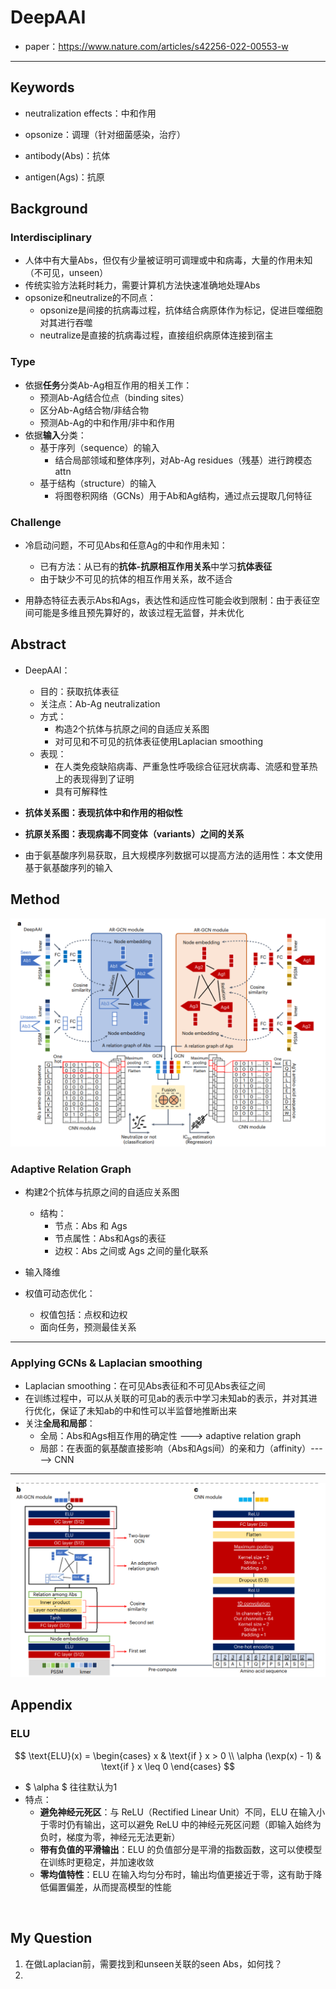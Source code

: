 # DeepAAI

* paper：https://www.nature.com/articles/s42256-022-00553-w

****

## Keywords

* neutralization effects：中和作用

* opsonize：调理（针对细菌感染，治疗）
* antibody(Abs)：抗体
* antigen(Ags)：抗原

## Background

### Interdisciplinary

* 人体中有大量Abs，但仅有少量被证明可调理或中和病毒，大量的作用未知（不可见，unseen）
* 传统实验方法耗时耗力，需要计算机方法快速准确地处理Abs
* opsonize和neutralize的不同点：
  * opsonize是间接的抗病毒过程，抗体结合病原体作为标记，促进巨噬细胞对其进行吞噬
  * neutralize是直接的抗病毒过程，直接组织病原体连接到宿主

### Type

* 依据**任务**分类Ab-Ag相互作用的相关工作：
  * 预测Ab-Ag结合位点（binding sites）
  * 区分Ab-Ag结合物/非结合物
  * 预测Ab-Ag的中和作用/非中和作用
* 依据**输入**分类：
  * 基于序列（sequence）的输入
    * 结合局部领域和整体序列，对Ab-Ag residues（残基）进行跨模态attn
  * 基于结构（structure）的输入
    * 将图卷积网络（GCNs）用于Ab和Ag结构，通过点云提取几何特征

### Challenge

* 冷启动问题，不可见Abs和任意Ag的中和作用未知：
  * 已有方法：从已有的**抗体-抗原相互作用关系**中学习**抗体表征**
  * 由于缺少不可见的抗体的相互作用关系，故不适合

* 用静态特征去表示Abs和Ags，表达性和适应性可能会收到限制：由于表征空间可能是多维且预先算好的，故该过程无监督，并未优化

## Abstract

* DeepAAI：
  * 目的：获取抗体表征
  * 关注点：Ab-Ag neutralization
  * 方式：
    * 构造2个抗体与抗原之间的自适应关系图
    * 对可见和不可见的抗体表征使用Laplacian smoothing
  * 表现：
    * 在人类免疫缺陷病毒、严重急性呼吸综合征冠状病毒、流感和登革热上的表现得到了证明
    * 具有可解释性

* **抗体关系图：表现抗体中和作用的相似性**
* **抗原关系图：表现病毒不同变体（variants）之间的关系**

* 由于氨基酸序列易获取，且大规模序列数据可以提高方法的适用性：本文使用基于氨基酸序列的输入



## Method

![image-20240624113232544](./assets/image-20240624113232544.png)

### Adaptive Relation Graph

* 构建2个抗体与抗原之间的自适应关系图
  * 结构：
    * 节点：Abs 和 Ags
    * 节点属性：Abs和Ags的表征
    * 边权：Abs 之间或 Ags 之间的量化联系

* 输入降维

* 权值可动态优化：
  * 权值包括：点权和边权
  * 面向任务，预测最佳关系

****

### Applying GCNs & Laplacian smoothing

* Laplacian smoothing：在可见Abs表征和不可见Abs表征之间
* 在训练过程中，可以从关联的可见ab的表示中学习未知ab的表示，并对其进行优化，保证了未知ab的中和性可以半监督地推断出来
* 关注**全局和局部**：
  * 全局：Abs和Ags相互作用的确定性 --->  adaptive relation graph
  * 局部：在表面的氨基酸直接影响（Abs和Ags间）的亲和力（affinity）----->  CNN



****

![image-20240624113441272](./assets/image-20240624113441272.png)



## Appendix

### ELU

$$
\text{ELU}(x) = 
\begin{cases} 
x & \text{if } x > 0 \\
\alpha (\exp(x) - 1) & \text{if } x \leq 0
\end{cases}
$$

* $ \alpha $ 往往默认为1
* 特点：
  * **避免神经元死区**：与 ReLU（Rectified Linear Unit）不同，ELU 在输入小于零时仍有输出，这可以避免 ReLU 中的神经元死区问题（即输入始终为负时，梯度为零，神经元无法更新）
  * **带有负值的平滑输出**：ELU 的负值部分是平滑的指数函数，这可以使模型在训练时更稳定，并加速收敛
  * **零均值特性**：ELU 在输入均匀分布时，输出均值更接近于零，这有助于降低偏置偏差，从而提高模型的性能

​	



## My Question

1. 在做Laplacian前，需要找到和unseen关联的seen Abs，如何找？
2. 

